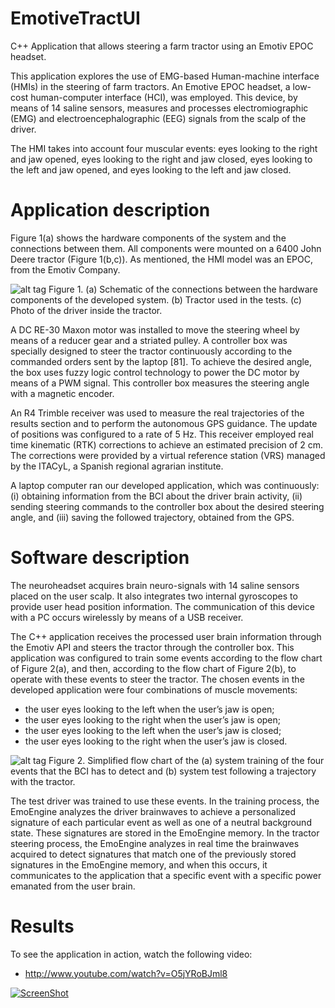 EmotiveTractUI
==============

C++ Application that allows steering a farm tractor using an Emotiv EPOC headset.

This application explores the use of EMG-based Human-machine interface (HMIs) in the steering of farm tractors. An Emotive EPOC headset, a low-cost human-computer interface (HCI), was employed. This device, by means of 14 saline sensors, measures and processes electromiographic (EMG) and electroencephalographic (EEG) signals from the scalp of the driver. 

The HMI takes into account four muscular events: eyes looking to the right and jaw opened, eyes looking to the right and jaw closed, eyes looking to the left and jaw opened, and eyes looking to the left and jaw closed.

Application description
=======================

Figure 1(a) shows the hardware components of the system and the connections between them. All components were mounted on a 6400 John Deere tractor (Figure 1(b,c)). As mentioned, the HMI model was an EPOC, from the Emotiv Company.

![alt tag](https://raw.githubusercontent.com/lnicalo/EmotiveTractUI/master/figures/architecture.png)
Figure 1. (a) Schematic of the connections between the hardware components of the developed system. (b) Tractor used in the tests. (c) Photo of the driver inside the tractor.

A DC RE-30 Maxon motor was installed to move the steering wheel by means of a reducer gear and a striated pulley. A controller box was specially designed to steer the tractor continuously according to the commanded orders sent by the laptop [81]. To achieve the desired angle, the box uses fuzzy logic control technology to power the DC motor by means of a PWM signal. This controller box measures the steering angle with a magnetic encoder.

An R4 Trimble receiver was used to measure the real trajectories of the results section and to perform the autonomous GPS guidance. The update of positions was configured to a rate of 5 Hz. This receiver employed real time kinematic (RTK) corrections to achieve an estimated precision of 2 cm. The corrections were provided by a virtual reference station (VRS) managed by the ITACyL, a Spanish regional agrarian institute.

A laptop computer ran our developed application, which was continuously: (i) obtaining information from the BCI about the driver brain activity, (ii) sending steering commands to the controller box about the desired steering angle, and (iii) saving the followed trajectory, obtained from the GPS.

Software description
====================

The neuroheadset acquires brain neuro-signals with 14 saline sensors placed on the user scalp. It also integrates two internal gyroscopes to provide user head position information. The communication of this device with a PC occurs wirelessly by means of a USB receiver.

The C++ application receives the processed user brain information through the Emotiv API and steers the tractor through the controller box. This application was configured to train some events according to the flow chart of Figure 2(a), and then, according to the flow chart of Figure 2(b), to operate with these events to steer the tractor. The chosen events in the developed application were four combinations of muscle movements:

* the user eyes looking to the left when the user’s jaw is open;
* the user eyes looking to the right when the user’s jaw is open;
* the user eyes looking to the left when the user’s jaw is closed;
* the user eyes looking to the right when the user’s jaw is closed.

![alt tag](https://raw.githubusercontent.com/lnicalo/EmotiveTractUI/master/figures/flowChartTraining.png)
Figure 2. Simplified flow chart of the (a) system training of the four events that the BCI has to detect and (b) system test following a trajectory with the tractor. 

The test driver was trained to use these events. In the training process, the EmoEngine analyzes the driver brainwaves to achieve a personalized signature of each particular event as well as one of a neutral background state. These signatures are stored in the EmoEngine memory. In the tractor steering process, the EmoEngine analyzes in real time the brainwaves acquired to detect signatures that match one of the previously stored signatures in the EmoEngine memory, and when this occurs, it communicates to the application that a specific event with a specific power emanated from the user brain.

Results
======

To see the application in action, watch the following video:

* http://www.youtube.com/watch?v=O5jYRoBJml8

[![ScreenShot](https://raw.githubusercontent.com/lnicalo/EmotiveTractUI/master/figures/screeshotApplication.jpg)](http://www.youtube.com/watch?v=O5jYRoBJml8)
